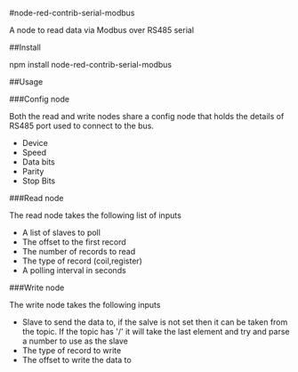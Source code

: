 #node-red-contrib-serial-modbus

A node to read data via Modbus over RS485 serial

##Install

npm install node-red-contrib-serial-modbus

##Usage

###Config node

Both the read and write nodes share a config node that holds the details of 
RS485 port used to connect to the bus.

 - Device
 - Speed
 - Data bits
 - Parity
 - Stop Bits

###Read node

The read node takes the following list of inputs

 - A list of slaves to poll
 - The offset to the first record
 - The number of records to read
 - The type of record (coil,register)
 - A polling interval in seconds

###Write node

The write node takes the following inputs

 - Slave to send the data to, if the salve is not set then it can
 be taken from the topic. If the topic has '/' it will take the
 last element and try and parse a number to use as the slave
 - The type of record to write
 - The offset to write the data to
